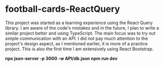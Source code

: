 # football-cards-ReactQuery
This project was started as a learning experience using the React Query library. I am aware of the code's mistakes and in the future, 
I plan to write a similar project better and using TypeScript. The main focus was to try out simple communication with an API. 
I did not pay much attention to the project's design aspect, as I mentioned earlier, it is more of a practice project. 
This is also the first time I am extensively using React Bootstrap.

**npx json-server -p 3000 -w API/db.json**
**npm run dev**
